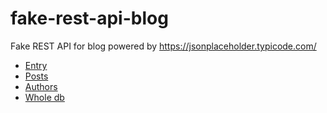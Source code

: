 # fake-rest-api-blog
Fake REST API for blog powered by https://jsonplaceholder.typicode.com/

- [Entry](https://my-json-server.typicode.com/ZattWine/fake-rest-api-blog/)
- [Posts](https://my-json-server.typicode.com/ZattWine/fake-rest-api-blog/posts)
- [Authors](https://my-json-server.typicode.com/ZattWine/fake-rest-api-blog/authors)
- [Whole db](https://my-json-server.typicode.com/ZattWine/fake-rest-api-blog/db)
